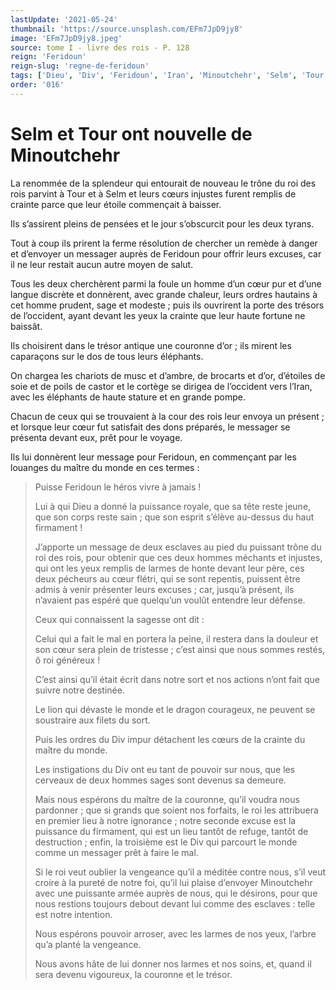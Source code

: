 ```yaml
---
lastUpdate: '2021-05-24'
thumbnail: 'https://source.unsplash.com/EFm7JpD9jy8'
image: 'EFm7JpD9jy8.jpeg'
source: tome I - livre des rois - P. 128
reign: 'Feridoun'
reign-slug: 'regne-de-feridoun'
tags: ['Dieu', 'Div', 'Feridoun', 'Iran', 'Minoutchehr', 'Selm', 'Tour']
order: '016'
---
```


# Selm et Tour ont nouvelle de Minoutchehr

La renommée de la splendeur qui entourait de nouveau le trône du roi des rois parvint à Tour et à Selm et leurs cœurs injustes furent remplis de crainte parce que leur étoile commençait à baisser.

Ils s’assirent pleins de pensées et le jour s’obscurcit pour les deux tyrans.

Tout à coup ils prirent la ferme résolution de chercher un remède à danger et d’envoyer un messager auprès de Feridoun pour offrir leurs excuses, car il ne leur restait aucun autre moyen de salut.

Tous les deux cherchèrent parmi la foule un homme d’un cœur pur et d’une langue discrète et donnèrent, avec grande chaleur, leurs ordres hautains à cet homme prudent, sage et modeste ; puis ils ouvrirent la porte des trésors de l’occident, ayant devant les yeux la crainte que leur haute fortune ne baissât.

Ils choisirent dans le trésor antique une couronne d’or ; ils mirent les caparaçons sur le dos de tous leurs éléphants.

On chargea les chariots de musc et d’ambre, de brocarts et d’or, d’étoiles de soie et de poils de castor et le cortège se dirigea de l’occident vers l’Iran, avec les éléphants de haute stature et en grande pompe.

Chacun de ceux qui se trouvaient à la cour des rois leur envoya un présent ; et lorsque leur cœur fut satisfait des dons préparés, le messager se présenta devant eux, prêt pour le voyage.

Ils lui donnèrent leur message pour Feridoun, en commençant par les louanges du maître du monde en ces termes :

> Puisse Feridoun le héros vivre à jamais !
>
> Lui à qui Dieu a donné la puissance royale, que sa tête reste jeune, que son corps reste sain ; que son esprit s’élève au-dessus du haut firmament !
>
> J’apporte un message de deux esclaves au pied du puissant trône du roi des rois, pour obtenir que ces deux hommes méchants et injustes, qui ont les yeux remplis de larmes de honte devant leur père, ces deux pécheurs au cœur flétri, qui se sont repentis, puissent être admis à venir présenter leurs excuses ; car, jusqu’à présent, ils n’avaient pas espéré que quelqu’un voulût entendre leur défense.
>
> Ceux qui connaissent la sagesse ont dit :
>
> Celui qui a fait le mal en portera la peine, il restera dans la douleur et son cœur sera plein de tristesse ; c’est ainsi que nous sommes restés, ô roi généreux !
>
> C’est ainsi qu’il était écrit dans notre sort et nos actions n’ont fait que suivre notre destinée.
>
> Le lion qui dévaste le monde et le dragon courageux, ne peuvent se soustraire aux filets du sort.
>
> Puis les ordres du Div impur détachent les cœurs de la crainte du maître du monde.
>
> Les instigations du Div ont eu tant de pouvoir sur nous, que les cerveaux de deux hommes sages sont devenus sa demeure.
>
> Mais nous espérons du maître de la couronne, qu’il voudra nous pardonner ; que si grands que soient nos forfaits, le roi les attribuera en premier lieu à notre ignorance ; notre seconde excuse est la puissance du firmament, qui est un lieu tantôt de refuge, tantôt de destruction ; enfin, la troisième est le Div qui parcourt le monde comme un messager prêt à faire le mal.
>
> Si le roi veut oublier la vengeance qu’il a méditée contre nous, s’il veut croire à la pureté de notre foi, qu’il lui plaise d’envoyer Minoutchehr avec une puissante armée auprès de nous, qui le désirons, pour que nous restions toujours debout devant lui comme des esclaves : telle est notre intention.
>
> Nous espérons pouvoir arroser, avec les larmes de nos yeux, l’arbre qu’a planté la vengeance.
>
> Nous avons hâte de lui donner nos larmes et nos soins, et, quand il sera devenu vigoureux, la couronne et le trésor.
